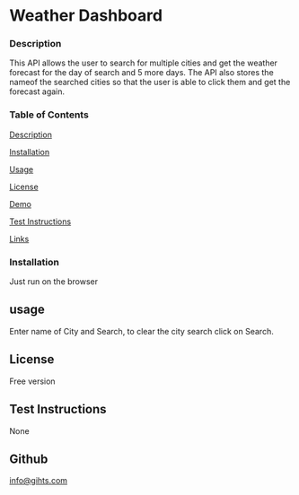 # Weather Dashboard
 
### Description ###
This API allows the user to search for multiple cities and get the weather forecast for the day of search and 5 more days. The API also stores the nameof the searched cities so that the user is able to click them and get the forecast again.

### Table of Contents
[Description](https://github.com/gihts024/WeatherAPI#Description)

[Installation](https://github.com/gihts024/WeatherAPI#Installation)

[Usage](https://github.com/gihts024/WeatherAPI#Usage)

[License](https://github.com/gihts024/WeatherAPI#License)

[Demo](https://www.youtube.com/watch?v=bGFSqp_vK58)

[Test Instructions](https://github.com/gihts024/WeatherAPI#Test_Instructions)

[Links](https://github.com/gihts024/WeatherAPI#Links)

### Installation ###

Just run on the browser

## usage ##

Enter name of City and Search, to clear the city search click on Search. 

## License ##

Free version

## Test Instructions
 None


## Github ##

info@gihts.com

